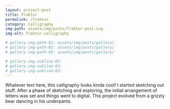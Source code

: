 ```yaml
---
layout: project-post
title: Fraktur
permalink: /fraktur
category: Calligraphy
img-path: assets/img/posts/fraktur-post.svg
img-alt: fraktur-calligraphy

# gallery-img-path-01: assets/img/posts/gallery/
# gallery-img-path-02: assets/img/posts/gallery/
# gallery-img-path-03: assets/img/posts/gallery/

# gallery-img-subline-01: 
# gallery-img-subline-02: 
# gallery-img-subline-03: 
---
```


Whatever text here, this calligraphy looks kinda cool! I started sketching out stuff. After a phase of sketching and exploring, the initial arrangement of letters was set and things went to digital. This project evolved from a grizzly bear dancing in his underpants.